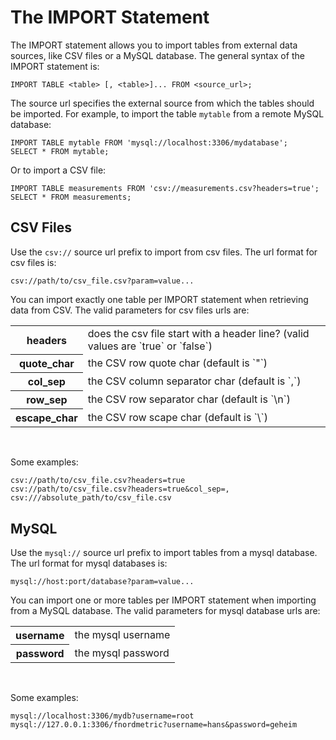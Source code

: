 The IMPORT Statement
==================

The IMPORT statement allows you to import tables from external data sources, like
CSV files or a MySQL database. The general syntax of the IMPORT statement is:

    IMPORT TABLE <table> [, <table>]... FROM <source_url>;

The source url specifies the external source from which the tables should be
imported. For example, to import the table `mytable` from a remote MySQL
database:

    IMPORT TABLE mytable FROM 'mysql://localhost:3306/mydatabase';
    SELECT * FROM mytable;

Or to import a CSV file:

    IMPORT TABLE measurements FROM 'csv://measurements.csv?headers=true';
    SELECT * FROM measurements;


CSV Files
---------

Use the `csv://` source url prefix to import from csv files. The url format
for csv files is:

    csv://path/to/csv_file.csv?param=value...

You can import exactly one table per IMPORT statement when retrieving data from CSV.
The valid parameters for csv files urls are:

<table style="width:100%;">
  <tr>
    <th>headers</th>
    <td>
      does the csv file start with a header line? (valid values are `true` or `false`)
    </td>
  </tr>
  <tr>
    <th>quote_char</th>
    <td>
      the CSV row quote char (default is `"`)
    </td>
  </tr>
  <tr>
    <th>col_sep</th>
    <td>
      the CSV column separator char (default is `,`)
    </td>
  </tr>
  <tr>
    <th>row_sep</th>
    <td>
      the CSV row separator char (default is `\n`)
    </td>
  </tr>
  <tr>
    <th>escape_char</th>
    <td>
      the CSV row scape char (default is `\`)
    </td>
  </tr>
</table>
<br />

Some examples:

    csv://path/to/csv_file.csv?headers=true
    csv://path/to/csv_file.csv?headers=true&col_sep=,
    csv:///absolute_path/to/csv_file.csv



MySQL
-----

Use the `mysql://` source url prefix to import tables from a mysql database.
The url format for mysql databases is:

    mysql://host:port/database?param=value...

You can import one or more tables per IMPORT statement when importing from a
MySQL database. The valid parameters for mysql database urls are:

<table style="width:100%;">
  <tr>
    <th>username</th>
    <td>
      the mysql username
    </td>
  </tr>
  <tr>
    <th>password</th>
    <td>
      the mysql password
    </td>
  </tr>
</table>
<br />

Some examples:

    mysql://localhost:3306/mydb?username=root
    mysql://127.0.0.1:3306/fnordmetric?username=hans&password=geheim


